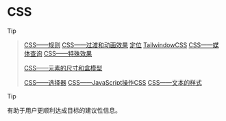#   CSS
>[!tip]

> [CSS——规则](CSS——规则.md)
> [CSS——过渡和动画效果](CSS——过渡和动画效果.md)
> [定位](CSS——定位.md)
> [TailwindowCSS](CSS——TailwindowCSS.md)
> [CSS——媒体查询](CSS——媒体查询.md)
> [CSS——特殊效果](CSS——特殊效果.md)
> 
> [CSS——元素的尺寸和盒模型](CSS——元素的尺寸和盒模型.md)
> 
> [CSS——选择器](CSS——选择器.md)
> [CSS——JavaScript操作CSS](CSS——JavaScript操作CSS.md)
> [CSS——文本的样式](CSS——文本的样式.md)

> [!TIP]
> 有助于用户更顺利达成目标的建议性信息。